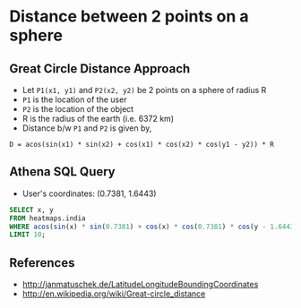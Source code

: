 # Distance between 2 points on a sphere

## Great Circle Distance Approach

* Let `P1(x1, y1)` and `P2(x2, y2)` be 2 points on a sphere of radius R
* `P1` is the location of the user
* `P2` is the location of the object
* R is the radius of the earth (i.e. 6372 km)
* Distance b/w `P1` and `P2` is given by,

```
D = acos(sin(x1) * sin(x2) + cos(x1) * cos(x2) * cos(y1 - y2)) * R
```

## Athena SQL Query

* User's coordinates: (0.7381, 1.6443)

```sql
SELECT x, y
FROM heatmaps.india
WHERE acos(sin(x) * sin(0.7381) + cos(x) * cos(0.7381) * cos(y - 1.6443)) * 6371 <= 5
LIMIT 10;
```

## References

* <http://janmatuschek.de/LatitudeLongitudeBoundingCoordinates>
* <http://en.wikipedia.org/wiki/Great-circle_distance>
